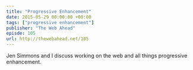 ```yaml
---
title: "Progressive Enhancement"
date: 2015-05-29 00:00:00 +00:00
tags: ["progressive enhancement"]
publisher: "The Web Ahead"
episde: 105
url: http://thewebahead.net/105
---
```


Jen Simmons and I discuss working on the web and all things progressive enhancement.
